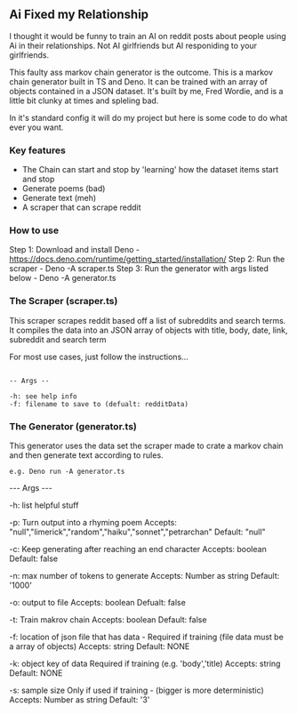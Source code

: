 ## Ai Fixed my Relationship

I thought it would be funny to train an AI on reddit posts about people using Ai in their relationships. Not AI girlfriends but AI responiding to your girlfriends.

This faulty ass markov chain generator is the outcome. This is a markov chain generator built in TS and Deno. It can be trained with an array of objects contained in a JSON dataset. It's built by me, Fred Wordie, and is a little bit clunky at times and spleling bad.

In it's standard config it will do my project but here is some code to do what ever you want.

### Key features

 - The Chain can start and stop by 'learning' how the dataset items start and stop
 - Generate poems (bad)
 - Generate text (meh)
 - A scraper that can scrape reddit

### How to use

Step 1: Download and install Deno
    - https://docs.deno.com/runtime/getting_started/installation/
Step 2: Run the scraper
    - Deno -A scraper.ts
Step 3: Run the generator with args listed below
    - Deno -A generator.ts


### The Scraper (scraper.ts)

This scraper scrapes reddit based off a list of subreddits and search terms.
It compiles the data into an JSON array of objects with title, body, date, link, subreddit and search term

For most use cases, just follow the instructions...

```e.g. Deno run -A scraper.ts -f
```

```
-- Args --

-h: see help info
-f: filename to save to (defualt: redditData)
```

### The Generator (generator.ts)

This generator uses the data set the scraper made to crate a markov chain and then generate text according to rules.

```
e.g. Deno run -A generator.ts
```
--- Args ---

-h: list helpful stuff

-p: Turn output into a rhyming poem
Accepts: "null","limerick","random","haiku","sonnet","petrarchan"
Default: "null"

-c: Keep generating after reaching an end character
Accepts: boolean
Default: false

-n: max number of tokens to generate
Accepts: Number as string
Default: '1000'

-o: output to file
Accepts: boolean
Defualt: false

-t: Train makrov chain
Accepts: boolean
Default: false

-f: location of json file that has data -
Required if training (file data must be a array of objects)
Accepts: string
Default: NONE

-k: object key of data
Required if training (e.g. 'body','title)
Accepts: string
Default: NONE

-s: sample size
Only if used if training - (bigger is more deterministic)
Accepts: Number as string
Default: '3'
